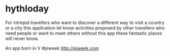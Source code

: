 hythloday
=========

For intrepid travellers
who want to discover a different way to visit a country or a city
this application let know activities proposed by other travellers
who need people or want to meet others
without this app these fantastic places will never know.

An app born in V #piweek
http://piweek.com

